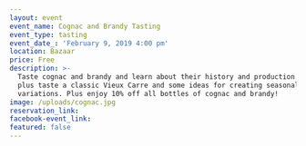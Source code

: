 ```yaml
---
layout: event
event_name: Cognac and Brandy Tasting
event_type: tasting
event_date_: 'February 9, 2019 4:00 pm'
location: Bazaar
price: Free
description: >-
  Taste cognac and brandy and learn about their history and production methods,
  plus taste a classic Vieux Carre and some ideas for creating seasonal
  variations. Plus enjoy 10% off all bottles of cognac and brandy!
image: /uploads/cognac.jpg
reservation_link:
facebook-event_link:
featured: false
---
```


